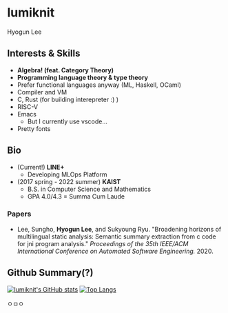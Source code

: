# lumiknit

Hyogun Lee

## Interests & Skills

- **Algebra! (feat. Category Theory)**
- **Programming language theory & type theory**
- Prefer functional languages anyway (ML, Haskell, OCaml)
- Compiler and VM
- C, Rust (for building interepreter :) )
- RISC-V
- Emacs
  - But I currently use vscode...
- Pretty fonts

## Bio

- (Current!) **LINE+**
  - Developing MLOps Platform
- (2017 spring - 2022 summer) **KAIST**
  - B.S. in Computer Science and Mathematics
  - GPA 4.0/4.3 = Summa Cum Laude
  
### Papers

- Lee, Sungho, **Hyogun Lee**, and Sukyoung Ryu. "Broadening horizons of multilingual static analysis: Semantic summary extraction from c code for jni program analysis." *Proceedings of the 35th IEEE/ACM International Conference on Automated Software Engineering.* 2020.

## Github Summary(?)

[![lumiknit's GitHub stats](https://github-readme-stats.vercel.app/api?username=lumiknit&count_private=true&show_icons=true)](https://github.com/lumiknit/github-readme-stats)
[![Top Langs](https://github-readme-stats.vercel.app/api/top-langs/?username=lumiknit&hide=jupyter%20notebook,tex,makefile,markdown&langs_count=10&layout=compact)](https://github.com/anuraghazra/github-readme-stats)

ㅇㅁㅇ
